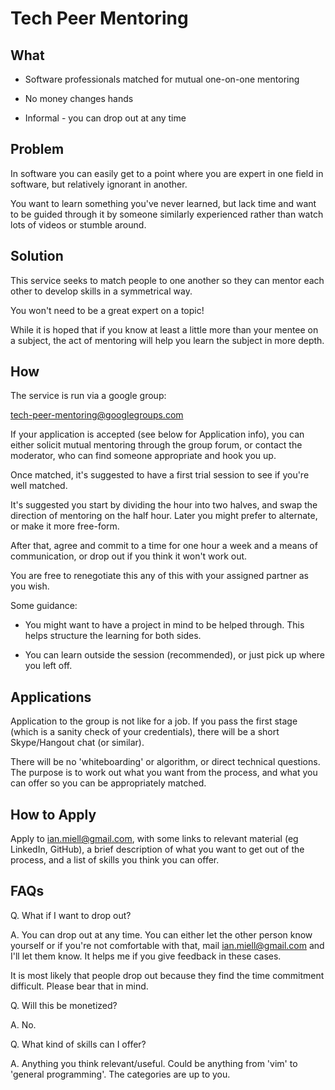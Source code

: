 # Tech Peer Mentoring

## What

- Software professionals matched for mutual one-on-one mentoring

- No money changes hands

- Informal - you can drop out at any time



## Problem

In software you can easily get to a point where you are expert in one field in
software, but relatively ignorant in another.

You want to learn something you've never learned, but lack time and want to be
guided through it by someone similarly experienced rather than watch lots of
videos or stumble around.

## Solution

This service seeks to match people to one another so they can mentor each other
to develop skills in a symmetrical way.

You won't need to be a great expert on a topic!

While it is hoped that if you know at least a little more than your mentee on a
subject, the act of mentoring will help you learn the subject in more depth.

## How

The service is run via a google group:

tech-peer-mentoring@googlegroups.com

If your application is accepted (see below for Application info), you can either
solicit mutual mentoring through the group forum, or contact the moderator, who
can find someone appropriate and hook you up.

Once matched, it's suggested to have a first trial session to see if you're well
matched.

It's suggested you start by dividing the hour into two halves, and swap the
direction of mentoring on the half hour. Later you might prefer to alternate, or
make it more free-form.

After that, agree and commit to a time for one hour a week
and a means of communication, or drop out if you think it won't work out.

You are free to renegotiate this any of this with your assigned partner as you
wish.

Some guidance:

- You might want to have a project in mind to be helped through. This helps structure the learning for both sides.

- You can learn outside the session (recommended), or just pick up where you left off.


## Applications

Application to the group is not like for a job. If you pass the first stage (which is a
sanity check of your credentials), there will be a short Skype/Hangout chat (or
similar).

There will be no 'whiteboarding' or algorithm, or direct technical questions. The purpose is to work out what
you want from the process, and what you can offer so you can be appropriately
matched.


## How to Apply

Apply to ian.miell@gmail.com, with some links to relevant material (eg LinkedIn,
GitHub), a brief description of what you want to get out of the process, and
a list of skills you think you can offer.


## FAQs

Q. What if I want to drop out?

A. You can drop out at any time. You can either let the other person know
yourself or if you're not comfortable with that, mail ian.miell@gmail.com and
I'll let them know. It helps me if you give feedback in these cases.

It is most likely that people drop out because they find the time commitment
difficult. Please bear that in mind.

Q. Will this be monetized? 

A. No.

Q. What kind of skills can I offer?

A. Anything you think relevant/useful. Could be anything from 'vim' to 'general programming'. The categories are up to you.



